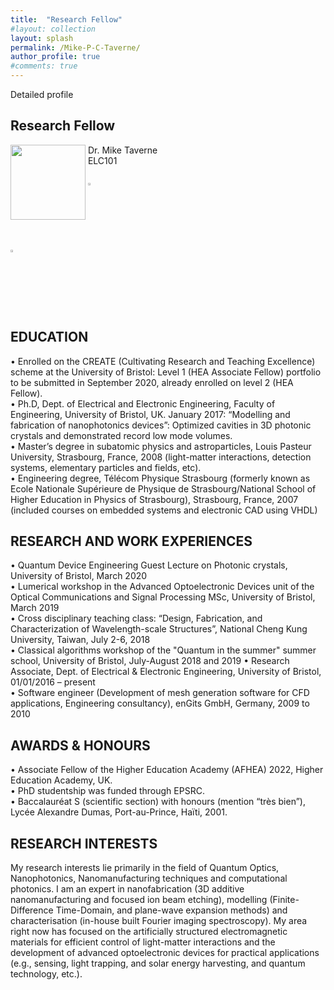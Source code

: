 ```yaml
---
title:  "Research Fellow"
#layout: collection
layout: splash
permalink: /Mike-P-C-Taverne/
author_profile: true
#comments: true
---
```


Detailed profile

## Research Fellow

<img src="{{ site.url }}{{ site.baseurl }}/assets/profiles/profile_im_MT.jpg" style="float: left;height: 120px"/>
&nbsp;Dr. Mike Taverne<br>
&nbsp;ELC101<br>
&nbsp;<mike.taverne@northumbria.ac.uk><br> 
&nbsp;<a href="https://www.northumbria.ac.uk/about-us/our-staff/t/mike-taverne"><img src="{{ site.url }}{{ site.baseurl }}/assets/profiles/nuw.png" style="width: 2.5%; border: none; text-decoration: none"/></a><br>
<a href="https://scholar.google.com/citations?user=9sFGPrEAAAAJ"><img src="{{ site.url }}{{ site.baseurl }}/assets/profiles/google.png" style="width: 2.5%; border: none; text-decoration: none"/></a>&nbsp;

## EDUCATION
•	Enrolled on the CREATE (Cultivating Research and Teaching Excellence) scheme at the University of Bristol: Level 1 (HEA Associate Fellow) portfolio to be submitted in September 2020, already enrolled on level 2 (HEA Fellow).<br>
•	Ph.D, Dept. of Electrical and Electronic Engineering, Faculty of Engineering, University of Bristol, UK. January 2017: “Modelling and fabrication of nanophotonics devices”: Optimized cavities in 3D photonic crystals and demonstrated record low mode volumes.<br>
•	Master’s degree in subatomic physics and astroparticles, Louis Pasteur University, Strasbourg, France, 2008 (light-matter interactions, detection systems, elementary particles and fields, etc). <br>
•	Engineering degree, Télécom Physique Strasbourg (formerly known as Ecole Nationale Supérieure de Physique de Strasbourg/National School of Higher Education in Physics of Strasbourg), Strasbourg, France, 2007 (included courses on embedded systems and electronic CAD using VHDL)<br>
## RESEARCH AND WORK EXPERIENCES
•	Quantum Device Engineering Guest Lecture on Photonic crystals, University of Bristol, March 2020<br>
•	Lumerical workshop in the Advanced Optoelectronic Devices unit of the Optical Communications and Signal Processing MSc, University of Bristol, March 2019<br>
•	Cross disciplinary teaching class: “Design, Fabrication, and Characterization of Wavelength-scale Structures”, National Cheng Kung University, Taiwan, July 2-6, 2018<br>
•	Classical algorithms workshop of the "Quantum in the summer" summer school, University of Bristol, July-August 2018 and 2019
•	Research Associate, Dept. of Electrical & Electronic Engineering, University of Bristol, 01/01/2016  –  present<br>
•	Software engineer (Development of mesh generation software for CFD applications, Engineering consultancy), enGits GmbH, Germany, 2009 to 2010<br>
## AWARDS & HONOURS
•	Associate Fellow of the Higher Education Academy (AFHEA) 2022, Higher Education Academy, UK.<br>
• PhD studentship was funded through EPSRC.<br>
•	Baccalauréat S (scientific section) with honours (mention “très bien”), Lycée Alexandre Dumas, Port-au-Prince, Haïti, 2001.<br>
## RESEARCH INTERESTS
My research interests lie primarily in the field of Quantum Optics, Nanophotonics, Nanomanufacturing techniques and computational photonics. I am an expert in nanofabrication (3D additive nanomanufacturing and focused ion beam etching), modelling (Finite-Difference Time-Domain, and plane-wave expansion methods) and characterisation (in-house built Fourier imaging spectroscopy). My area right now has focused on the artificially structured electromagnetic materials for efficient control of light-matter interactions and the development of advanced optoelectronic devices for practical applications (e.g., sensing, light trapping, and solar energy harvesting, and quantum technology, etc.).
